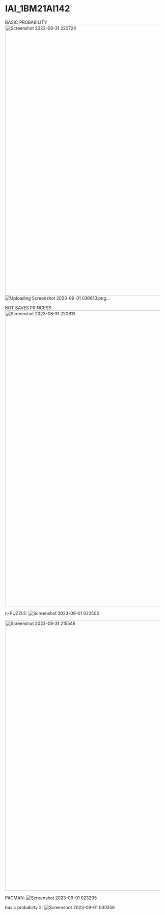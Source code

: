# IAI_1BM21AI142

BASIC PROBABILITY
<img width="878" alt="Screenshot 2023-08-31 220724" src="https://github.com/chandrika16-sys/IAI_1BM21AI142/assets/128931161/ff8ac5a8-5298-4840-ad0b-432c6efafcf6">
![Uploading Screenshot 2023-09-01 030613.png…]()


BOT SAVES PRINCESS:
<img width="960" alt="Screenshot 2023-08-31 220613" src="https://github.com/chandrika16-sys/IAI_1BM21AI142/assets/128931161/56a96196-b293-4634-94cb-546402ec5cd6">


n-PUZZLE:
![Screenshot 2023-09-01 022500](https://github.com/chandrika16-sys/IAI_1BM21AI142/assets/128931161/ebd751d3-86ea-420a-b4a6-4d886fa64b1b)

<img width="878" alt="Screenshot 2023-08-31 215548" src="https://github.com/chandrika16-sys/IAI_1BM21AI142/assets/128931161/005e7342-4678-4aae-8526-560f08240d96">

PACMAN:
![Screenshot 2023-09-01 023205](https://github.com/chandrika16-sys/IAI_1BM21AI142/assets/128931161/8c17da75-13ff-482a-b42d-d50cc4a912bc)


basic probabilty 2:
![Screenshot 2023-09-01 030356](https://github.com/chandrika16-sys/IAI_1BM21AI142/assets/128931161/5d0f651a-7b75-4838-a4e6-5678e3458dab)
